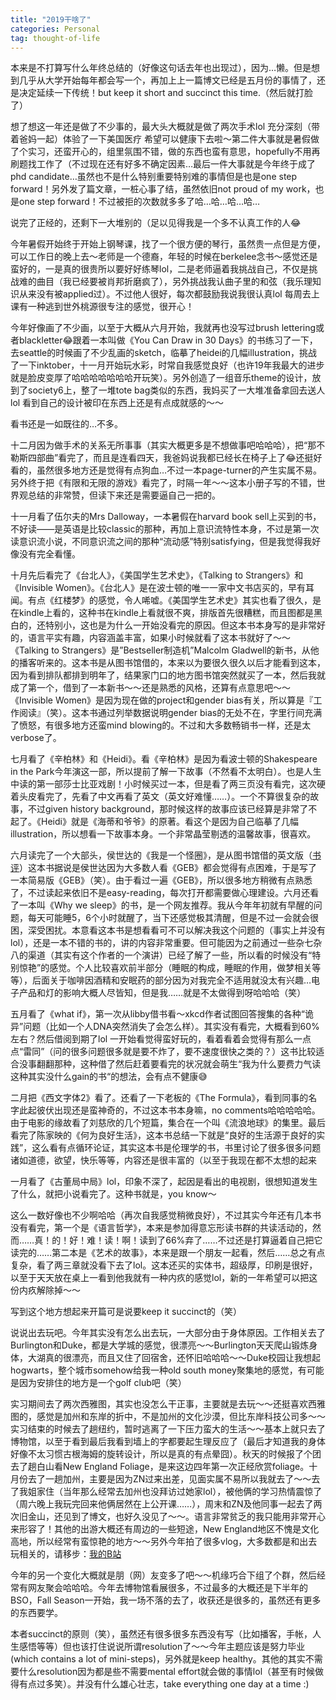 ```yaml
---
title: "2019干啥了"
categories: Personal
tag: thought-of-life
---
```


本来是不打算写什么年终总结的（好像这句话去年也出现过），因为…懒。但是想到几乎从大学开始每年都会写一个，再加上上一篇博文已经是五月份的事情了，还是决定延续一下传统！but keep it short and succinct this time.（然后就打脸了）

想了想这一年还是做了不少事的，最大头大概就是做了两次手术lol 充分深刻（带着爸妈一起）体验了一下美国医疗 希望可以健康下去啦～第二件大事就是暑假做了个实习，还蛮开心的，组里氛围不错，做的东西也蛮有意思，hopefully不用再刷题找工作了（不过现在还有好多不确定因素…最后一件大事就是今年终于成了phd candidate…虽然也不是什么特别重要特别难的事情但是也是one step forward！另外发了篇文章，一桩心事了结，虽然依旧not proud of my work，也是one step forward！不过被拒的次数就多多了哈…哈…哈…哈…

说完了正经的，还剩下一大堆别的（足以见得我是一个多不认真工作的人😂

今年暑假开始终于开始上钢琴课，找了一个很方便的琴行，虽然贵一点但是方便，可以工作日的晚上去～老师是一个德裔，年轻的时候在berkelee念书～感觉还是蛮好的，一是真的很贵所以要好好练琴lol，二是老师逼着我挑战自己，不仅是挑战难的曲目（我已经要被肖邦折磨疯了），另外挑战我认曲子里的和弦（我乐理知识从来没有被applied过）。不过他人很好，每次都鼓励我说我很认真lol 每周去上课有一种逃到世外桃源很专注的感觉，很开心！

今年好像画了不少画，以至于大概从六月开始，我就再也没写过brush lettering或者blackletter😂跟着一本叫做《You Can Draw in 30 Days》的书练习了一下，去seattle的时候画了不少乱画的sketch，临摹了heidei的几幅illustration，挑战了一下inktober，十一月开始玩水彩，时常自我感觉良好（也许19年我最大的进步就是脸皮变厚了哈哈哈哈哈哈哈开玩笑）。另外创造了一组音乐theme的设计，放到了society6上，整了一堆tote bag类似的东西，我妈买了一大堆准备拿回去送人lol 看到自己的设计被印在东西上还是有点成就感的～～

看书还是一如既往的…不多。

十二月因为做手术的关系无所事事（其实大概更多是不想做事吧哈哈哈），把“那不勒斯四部曲”看完了，而且是连看四天，我爸妈说我都已经长在椅子上了😂还挺好看的，虽然很多地方还是觉得有点狗血…不过一本page-turner的产生实属不易。另外终于把《有限和无限的游戏》看完了，时隔一年～～这本小册子写的不错，世界观总结的非常赞，但读下来还是需要逼自己一把的。

十一月看了伍尔夫的Mrs Dalloway，一本暑假在harvard book sell上买到的书，不好读——是英语是比较classic的那种，再加上意识流特性本身，不过是第一次读意识流小说，不同意识流之间的那种“流动感”特别satisfying，但是我觉得我好像没有完全看懂。

十月先后看完了《台北人》，《美国学生艺术史》，《Talking to Strangers》和《Invisible Women》。《台北人》是在波士顿的唯一一家中文书店买的，早有耳闻。有点《红楼梦》的感觉，令人唏嘘。《美国学生艺术史》其实也看了很久，是在kindle上看的，这种书在kindle上看就很不爽，排版首先很糟糕，而且图都是黑白的，还特别小，这也是为什么一开始没看完的原因。但这本书本身写的是非常好的，语言平实有趣，内容涵盖丰富，如果小时候就看了这本书就好了～～《Talking to Strangers》是”Bestseller制造机”Malcolm Gladwell的新书，从他的播客听来的。这本书是从图书馆借的，本来以为要很久很久以后才能看到这本，因为看到排队都排到明年了，结果家门口的地方图书馆突然就买了一本，然后我就成了第一个，借到了一本新书～～还是熟悉的风格，还算有点意思吧～～《Invisible Women》是因为现在做的project和gender bias有关，所以算是『工作阅读』（笑）。这本书通过列举数据说明gender bias的无处不在，字里行间充满了愤怒，有很多地方还蛮mind blowing的。不过和大多数畅销书一样，还是太verbose了。

七月看了《辛柏林》和《Heidi》。看《辛柏林》是因为看波士顿的Shakespeare in the Park今年演这一部，所以提前了解一下故事（不然看不太明白）。也是人生中读的第一部莎士比亚戏剧！小时候买过一本，但是看了两三页没有看完，这次硬着头皮看完了，先看了中文再看了英文（英文好难懂……）。一个不算很复杂的故事，不过given history background，那时候这样的故事应该已经算是非常了不起了。《Heidi》就是《海蒂和爷爷》的原著。看这个是因为自己临摹了几幅illustration，所以想看一下故事本身。一个非常晶莹剔透的温馨故事，很喜欢。

六月读完了一个大部头，侯世达的《我是一个怪圈》，是从图书馆借的英文版（[书评](https://www.douban.com/doubanapp/dispatch/review/10264487?dt_dapp=1)）这本书据说是侯世达因为大多数人看《GEB》都会觉得有点困难，于是写了一本简易版《GEB》（笑）。由于看过一遍《GEB》，所以很多地方稍微有点熟悉了，不过读起来依旧不是easy-reading，每次打开都需要做心理建设。六月还看了一本叫《Why we sleep》的书，是一个网友推荐。我从今年年初就有早醒的问题，每天可能睡5，6个小时就醒了，当下还感觉极其清醒，但是不过一会就会很困，深受困扰。本意看这本书是想看看可不可以解决我这个问题的（事实上并没有lol），还是一本不错的书的，讲的内容非常重要。但可能因为之前通过一些杂七杂八的渠道（其实有这个作者的一个演讲）已经了解了一些，所以看的时候没有“特别惊艳”的感觉。个人比较喜欢前半部分（睡眠的构成，睡眠的作用，做梦相关等等），后面关于咖啡因酒精和安眠药的部分因为对我完全不适用就没太有兴趣…电子产品和灯的影响大概人尽皆知，但是我……就是不太做得到呀哈哈哈（笑）

五月看了《what if》，第一次从libby借书看～xkcd作者试图回答搜集的各种“诡异”问题（比如一个人DNA突然消失了会怎么样）。其实没有看完，大概看到60%左右？然后借阅到期了lol 一开始看觉得蛮好玩的，看着看着会觉得有那么一点点“雷同”（问的很多问题很多就是要不炸了，要不速度很快之类的？）这书比较适合没事翻翻那种，这种借了然后赶着要看完的状况就会萌生“我为什么要费力气读这种其实没什么gain的书“的想法，会有点不健康😅

二月把《西文字体2》看了。还看了一下老板的《The Formula》，看到同事的名字此起彼伏出现还是蛮神奇的，不过这本书本身嘛，no comments哈哈哈哈哈。由于电影的缘故看了刘慈欣的几个短篇，集合在一个叫《流浪地球》的集里。最后看完了陈家映的《何为良好生活》，这本书总结一下就是“良好的生活源于良好的实践”，这么看有点循环论证，其实这本书是伦理学的书，书里讨论了很多很多问题诸如道德，欲望，快乐等等，内容还是很丰富的（以至于我现在都不太想的起来

一月看了《古董局中局》lol，印象不深了，起因是看出的电视剧，很想知道发生了什么，就把小说看完了。这种书就是，you know～ 

这么一数好像也不少啊哈哈（再次自我感觉稍微良好），不过其实今年还有几本书没有看完，第一个是《语言哲学》，本来是参加得意忘形读书群的共读活动的，然而……真！的！好！难！读！啊！读到了66%弃了……不过还是打算逼着自己把它读完的……第二本是《艺术的故事》，本来是跟一个朋友一起看，然后……总之有点复杂，看了两三章就没看下去了lol。这本还买的实体书，超级厚，印刷是很好，以至于天天放在桌上一看到他我就有一种内疚的感觉lol，新的一年希望可以把这份内疚解除掉～～

写到这个地方想起来开篇可是说要keep it succinct的（笑）

说说出去玩吧。今年其实没有怎么出去玩，一大部分由于身体原因。工作相关去了Burlington和Duke，都是大学城的感觉，很漂亮～～Burlington天天爬山锻炼身体，大湖真的很漂亮，而且又住了回宿舍，还怀旧哈哈哈～～Duke校园让我想起hogwarts，整个城市somehow给我一种old south money聚集地的感觉，有可能是因为安排住的地方是一个golf club吧（笑）

实习期间去了两次西雅图，其实也没怎么干正事，主要就是去玩～～还挺喜欢西雅图的，感觉是加州和东岸的折中，不是加州的文化沙漠，但比东岸科技公司多～～实习结束的时候去了趟纽约，暂时逃离了一下压力蛮大的生活～～基本上就只去了博物馆，以至于看到最后我看到墙上的字都要起生理反应了（最后才知道我的身体好像不太习惯古根海姆的旋转设计，所以是真的有点晕囧）。秋天的时候报了个团去了趟白山看New England Foliage，是来这边四年第一次正经欣赏foliage。十月份去了一趟加州，主要是因为ZN过来出差，见面实属不易所以我就去了～～去了我姐家住（当年那么经常去加州也没拜访过她家lol），被他俩的学习热情震惊了（周六晚上我玩完回来他俩居然在上公开课……），周末和ZN及他同事一起去了两次旧金山，还见到了博文，也好久没见了～～。语言非常贫乏的我只能用非常开心来形容了！其他的出游大概还有周边的一些短途，New England地区不愧是文化高地，所以经常有蛮惊艳的地方～～另外今年拍了很多vlog，大多数都是和出去玩相关的，请移步：[我的B站](https://space.bilibili.com/221488100)

今年的另一个变化大概就是朋（网）友变多了吧～～机缘巧合下组了个群，然后经常有网友聚会哈哈哈。今年去博物馆看展很多，不过最多的大概还是下半年的BSO，Fall Season一开始，我一场不落的去了，收获还是很多的，虽然还有更多的东西要学。

本者succinct的原则（笑），虽然还有很多很多东西没有写（比如播客，手帐，人生感悟等等）但也该打住说说所谓resolution了～～今年主题应该是努力毕业(which contains a lot of mini-steps)，另外就是keep healthy。其他的其实不需要什么resolution因为都是些不需要mental effort就会做的事情lol（甚至有时候做得有点过多笑）。并没有什么雄心壮志，take everything one day at a time :)
